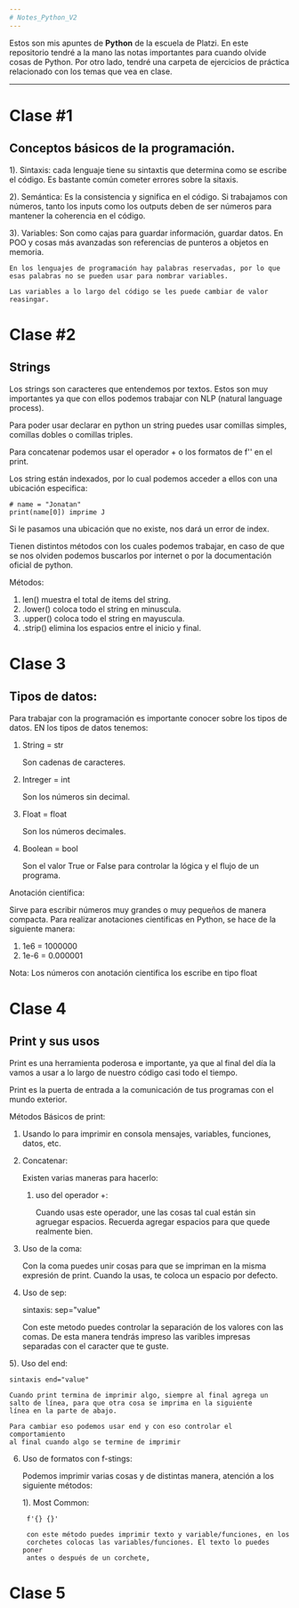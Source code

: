 ```yaml
---
# Notes_Python_V2
---
```


Estos son mis apuntes de **Python** de la escuela de Platzi. En este 
repositorio tendré a la mano las notas importantes para cuando olvide
cosas de Python. Por otro lado, tendré una carpeta de ejercicios de 
práctica relacionado con los temas que vea en clase. 

---

# Clase #1 

## Conceptos básicos de la programación.

1). Sintaxis: cada lenguaje tiene su sintaxtis que determina como se 
    escribe el código. Es bastante común cometer errores sobre la sitaxis.

2). Semántica: Es la consistencia y significa en el código. Si
    trabajamos con números, tanto los inputs como los outputs
    deben de ser números para mantener la coherencia en el código. 

3). Variables: Son como cajas para guardar información, guardar datos. 
    En POO y cosas más avanzadas son referencias de punteros a objetos
    en memoria. 

    En los lenguajes de programación hay palabras reservadas, por lo que
    esas palabras no se pueden usar para nombrar variables. 

    Las variables a lo largo del código se les puede cambiar de valor
    reasingar.

# Clase #2

## Strings
    
Los strings son caracteres que entendemos por textos. Estos
son muy importantes ya que con ellos podemos trabajar con
NLP (natural language process). 

Para poder usar declarar en python un string puedes usar 
comillas simples, comillas dobles o comillas triples.

Para concatenar podemos usar el operador + o los formatos de 
f'' en el print.

Los string están indexados, por lo cual podemos acceder a ellos 
con una ubicación especifica:

```
# name = "Jonatan"
print(name[0]) imprime J
```

Si le pasamos una ubicación que no existe, nos dará un error de 
index.

Tienen distintos métodos con los cuales podemos trabajar, en caso
de que se nos olviden podemos buscarlos por internet o por la 
documentación oficial de python.

Métodos:

1) len() muestra el total de items del string.
2) .lower() coloca todo el string en minuscula.
3) .upper() coloca todo el string en mayuscula.
4) .strip() elimina los espacios entre el inicio y final.

# Clase 3

## Tipos de datos:

Para trabajar con la programación es importante
conocer sobre los tipos de datos. EN los tipos de datos
tenemos:

1) String = str

    Son cadenas de caracteres.

2) Intreger = int

    Son los números sin decimal.

3) Float = float

    Son los números decimales.

4) Boolean = bool

    Son el valor True or False para controlar la lógica
    y el flujo de un programa. 


Anotación científica:

Sirve para escribir números muy grandes o muy pequeños de manera
compacta. Para realizar anotaciones cientificas en Python, se hace de la 
siguiente manera:

1) 1e6 = 1000000
2) 1e-6 = 0.000001

Nota: Los números con anotación cientifica los escribe en tipo float

# Clase 4

## Print y sus usos

Print es una herramienta poderosa e importante, ya que al final
del día la vamos a usar a lo largo de nuestro código casi todo 
el tiempo. 

Print es la puerta de entrada a la comunicación de tus programas 
con el mundo exterior.

Métodos Básicos de print:

1) Usando lo para imprimir en consola mensajes, variables, funciones,
datos, etc.

2) Concatenar:

    Existen varias maneras para hacerlo:

    1) uso del operador +:

        Cuando usas este operador, une las cosas tal cual están
        sin agruegar espacios. Recuerda agregar espacios para que
        quede realmente bien.

3) Uso de la coma:

    Con la coma puedes unir cosas para que se impriman en la misma
    expresión de print. Cuando la usas, te coloca un espacio por 
    defecto.

4) Uso de sep:

    sintaxis: sep="value"

    Con este metodo puedes controlar la separación de los valores con 
    las comas. De esta manera tendrás impreso las varibles impresas
    separadas con el caracter que te guste.

5). Uso del end:

    sintaxis end="value"

    Cuando print termina de imprimir algo, siempre al final agrega un 
    salto de línea, para que otra cosa se imprima en la siguiente
    línea en la parte de abajo. 

    Para cambiar eso podemos usar end y con eso controlar el comportamiento
    al final cuando algo se termine de imprimir
        

6) Uso de formatos con f-stings:

    Podemos imprimir varias cosas y de distintas manera, atención a los
    siguiente métodos:

    1). Most Common:

        f'{} {}'

        con este método puedes imprimir texto y variable/funciones, en los
        corchetes colocas las variables/funciones. El texto lo puedes poner
        antes o después de un corchete, 

# Clase 5